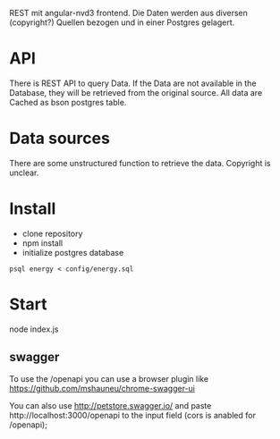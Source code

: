 REST mit angular-nvd3 frontend. 
Die Daten werden aus diversen (copyright?) Quellen bezogen und in einer Postgres gelagert. 

# API
There is REST API to query Data.
If the Data are not available in the Database, they will be retrieved from the original source.
All data are Cached as bson postgres table.


# Data sources
There are some unstructured function to retrieve the data. Copyright is unclear.


# Install
* clone repository
* npm install
* initialize postgres database

```
psql energy < config/energy.sql
```

# Start
node index.js

## swagger
To use the /openapi you can use a browser plugin like
https://github.com/mshauneu/chrome-swagger-ui

You can also use
http://petstore.swagger.io/ and paste
http://localhost:3000/openapi to the input field (cors is anabled for /openapi);
